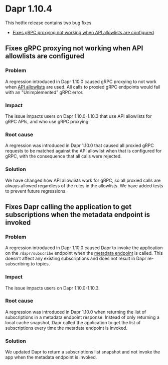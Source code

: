 # Dapr 1.10.4

This hotfix release contains two bug fixes.

- [Fixes gRPC proxying not working when API allowlists are configured](#fixes-grpc-proxying-not-working-when-api-allowlists-are-configured)

## Fixes gRPC proxying not working when API allowlists are configured

### Problem

A regression introduced in Dapr 1.10.0 caused gRPC proxying to not work when [API allowlists](https://docs.dapr.io/operations/configuration/api-allowlist/) are used. All calls to proxied gRPC endpoints would fail with an "Unimplemented" gRPC error.

### Impact

The issue impacts users on Dapr 1.10.0-1.10.3 that use API allowlists for gRPC APIs, and who use gRPC proxying.

### Root cause

A regression was introduced in Dapr 1.10.0 that caused all proxied gRPC requests to be matched against the API allowlist when that is configured for gRPC, with the consequence that all calls were rejected.

### Solution

We have changed how API allowlists work for gRPC, so all proxied calls are always allowed regardless of the rules in the allowlists. We have added tests to prevent future regressions.

## Fixes Dapr calling the application to get subscriptions when the metadata endpoint is invoked

### Problem

A regression introduced in Dapr 1.10.0 caused Dapr to invoke the application on the `/dapr/subscribe` endpoint when the [metadata endpoint](https://docs.dapr.io/reference/api/metadata_api/#http-request) is called. This doesn't affect any existing subscriptions and does not result in Dapr re-subscribing to topics.

### Impact

The issue impacts users on Dapr 1.10.0-1.10.3.

### Root cause

A regression was introduced in Dapr 1.10.0 when returning the list of subscriptions in a metadata endpoint response. Instead of only returning a local cache snapshot, Dapr called the application to get the list of subscriptions every time the metadata endpoint is invoked.

### Solution

We updated Dapr to return a subscriptions list snapshot and not invoke the app when the metadata endpoint is invoked.